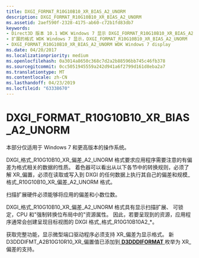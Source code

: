 ```yaml
---
title: DXGI_FORMAT_R10G10B10_XR_BIAS_A2_UNORM
description: DXGI_FORMAT_R10G10B10_XR_BIAS_A2_UNORM
ms.assetid: 2aef590f-2328-4175-ab60-c72b1fd83db7
keywords:
- Direct3D 版本 10.1 WDK Windows 7 显示 DXGI_FORMAT_R10G10B10_XR_BIAS_A2_UNORM
- 扩展的格式 WDK Windows 7 显示，DXGI_FORMAT_R10G10B10_XR_BIAS_A2_UNORM
- DXGI_FORMAT_R10G10B10_XR_BIAS_A2_UNORM WDK Windows 7 display
ms.date: 04/20/2017
ms.localizationpriority: medium
ms.openlocfilehash: 0a3014a8650c368c7d2a2b88596bb745c46fb378
ms.sourcegitcommit: 0cc5051945559a242d941a6f2799d161d8eba2a7
ms.translationtype: MT
ms.contentlocale: zh-CN
ms.lasthandoff: 04/23/2019
ms.locfileid: "63338670"
---
```

# <a name="dxgiformatr10g10b10xrbiasa2unorm"></a>DXGI\_FORMAT\_R10G10B10\_XR\_BIAS\_A2\_UNORM


本部分仅适用于 Windows 7 和更高版本的操作系统。

DXGI\_格式\_R10G10B10\_XR\_偏差\_A2\_UNORM 格式要求应用程序需要注意的有偏差为格式相关的数据的性质。 着色器可以看出从以下各节中的转换规则，必须了解 XR\_偏置，必须在读取或写入到 DXGI 的任何数据上执行其自己的偏差和规模\_格式\_R10G10B10\_XR\_偏差\_A2\_UNORM 格式。

扫描扩展硬件必须能够将应用的偏差和小数位数。

DXGI\_格式\_R10G10B10\_XR\_偏差\_A2\_UNORM 格式具有显示扫描扩展、 可锁定，CPU 和"强制转换位布局中的"资源属性。 因此，若要呈现到的资源，应用程序通常会创建呈现目标视图的 DXGI 格式\_格式\_R10G10B10A2\_\*。

获取完整功能，显示微型端口驱动程序必须支持 XR\_偏差为显示格式。 新 D3DDDIFMT\_A2B10G10R10\_XR\_偏置值已添加到[ **D3DDDIFORMAT** ](https://msdn.microsoft.com/library/windows/hardware/ff544312)枚举为 XR\_偏差的支持。

 

 





